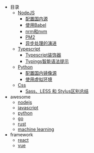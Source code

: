- 目录
    - [NodeJS](https://nodejs.org/en/)
       + [配置国内源](https://github.com/godghdai/deployment-logs/blob/main/NodeJS/NodeJS%E9%85%8D%E7%BD%AE%E5%9B%BD%E5%86%85%E6%BA%90.md)
       + [使用Babel](https://github.com/godghdai/deployment-logs/blob/main/NodeJS/NodeJS%E4%BD%BF%E7%94%A8Babel.md)
       + [nrm和nvm](https://github.com/godghdai/deployment-logs/blob/main/NodeJS/NodeJS%20nrm%E5%92%8Cnvm.md)
       + [PM2](https://github.com/godghdai/deployment-logs/blob/main/NodeJS/PM2%E4%BB%8B%E7%BB%8D%E5%8F%8A%E7%AE%80%E6%98%93%E4%BD%BF%E7%94%A8%E6%89%8B%E5%86%8C.md)
       + [异步处理的演进](https://github.com/godghdai/deployment-logs/blob/main/NodeJS/Nodejs%E5%BC%82%E6%AD%A5%E5%A4%84%E7%90%86%E7%9A%84%E6%BC%94%E8%BF%9B.md)
    - [Typescript](https://www.typescriptlang.org/)
       + [Typescript装饰器](https://github.com/godghdai/deployment-logs/blob/main/Typescript/Typescript%E8%A3%85%E9%A5%B0%E5%99%A8.md)
       + [Typings智能语法提示](https://github.com/godghdai/deployment-logs/blob/main/Typescript/Typings%E6%99%BA%E8%83%BD%E8%AF%AD%E6%B3%95%E6%8F%90%E7%A4%BA.md)
    - [Python](https://www.python.org/)
       + [配置国内镜像源](https://github.com/godghdai/deployment-logs/blob/main/Python/Python%E5%9B%BD%E5%86%85%E9%95%9C%E5%83%8F%E6%BA%90.md)
       + [使用虚拟环境](https://github.com/godghdai/deployment-logs/blob/main/Python/Python%E8%99%9A%E6%8B%9F%E7%8E%AF%E5%A2%83.md)
    - [Css](https://developer.mozilla.org/en-US/docs/Web/CSS)
       + [Sass、LESS 和 Stylus区别总结](https://github.com/godghdai/deployment-logs/blob/main/Css/Sass%E3%80%81LESS%20%E5%92%8C%20Stylus%E5%8C%BA%E5%88%AB%E6%80%BB%E7%BB%93.md) 
- awesome
    - [nodejs](https://github.com/sindresorhus/awesome-nodejs)
    - [javascript](https://github.com/sorrycc/awesome-javascript)
    - [python](https://github.com/vinta/awesome-python)
    - [go](https://github.com/avelino/awesome-go)
    - [rust](https://github.com/rust-unofficial/awesome-rust)
    - [machine learning](https://github.com/josephmisiti/awesome-machine-learning)
- framework
    - [react](https://github.com/enaqx/awesome-react)
    - [vue](https://github.com/vuejs/awesome-vue)
